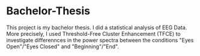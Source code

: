 # Bachelor-Thesis

This project is my bachelor thesis. I did a statistical analysis of EEG Data. More precisely, I used Threshold-Free Cluster Enhancement (TFCE) to investigate differennces in the power spectra between the conditions "Eyes Open"/"Eyes Closed" and "Beginning"/"End".
